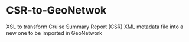 # CSR-to-GeoNetwok
XSL to transform Cruise Summary Report (CSR) XML metadata file into a new one to be imported in GeoNetwork
